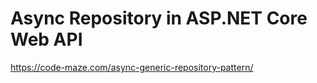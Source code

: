 # Async Repository in ASP.NET Core Web API  
https://code-maze.com/async-generic-repository-pattern/
